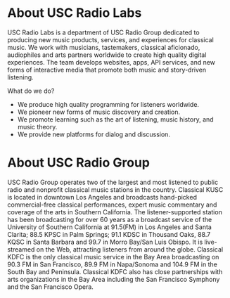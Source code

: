 # About USC Radio Labs

USC Radio Labs is a department of USC Radio Group dedicated to producing new music products, services, and experiences for classical music. We work with musicians, tastemakers, classical aficionado, audiophiles and arts partners worldwide to create high quality digital experiences. The team develops websites, apps, API services, and new forms of interactive media that promote both music and story-driven listening.

What do we do?
* We produce high quality programming for listeners worldwide.
* We pioneer new forms of music discovery and creation.
* We promote learning such as the art of listening, music history, and music theory.
* We provide new platforms for dialog and discussion.

# About USC Radio Group

USC Radio Group operates two of the largest and most listened to public radio and nonprofit classical music stations in the country. Classical KUSC is located in downtown Los Angeles and broadcasts hand-picked commercial-free classical performances, expert music commentary and coverage of the arts in Southern California. The listener-supported station has been broadcasting for over 60 years as a broadcast service of the University of Southern California at 91.5(FM) in Los Angeles and Santa Clarita; 88.5 KPSC in Palm Springs; 91.1 KDSC in Thousand Oaks, 88.7 KQSC in Santa Barbara and 99.7 in Morro Bay/San Luis Obispo. It is live-streamed on the Web, attracting listeners from around the globe.  Classical KDFC is the only classical music service in the Bay Area broadcasting on 90.3 FM in San Francisco, 89.9 FM in Napa/Sonoma and 104.9 FM in the South Bay and Peninsula.  Classical KDFC also has close partnerships with arts organizations in the Bay Area including the San Francisco Symphony and the San Francisco Opera.
